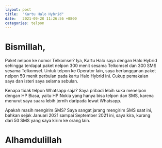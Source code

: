 ```yaml
---
layout: post
title:  "Kartu Halo Hybrid"
date:   2021-09-20 11:26:56 +0800
categories: telpon
---
```


# Bismillah,

Paket nelpon ke nomor Telkomsel? Iya, Kartu Halo saya dengan Halo Hybrid 
sehingga terdapat paket nelpon 300 menit sesama Telkomsel dan 300 SMS sesama Telkomsel. 
Untuk telpon ke Operator lain, saya berlangganan paket nelpon 50 menit perbulan pada 
kartu Halo Hybrid ini. Cukup pemakaian saya dan isteri saya selama sebulan.

Kenapa tidak telpon Whatsapp saja? Saya pribadi lebih suka menelpon dengan HP Biasa, yaitu HP Nokia yang hanya 
bisa telpon dan SMS, karena menurut saya suara lebih jernih daripada lewat Whatsapp.

Apakah masih mengirim SMS? Saya sangat jarang mengirim SMS saat ini, bahkan sejak
Januari 2021 sampai September 2021 ini, saya kira, 
kurang dari 50 SMS yang saya kirim ke orang lain.

# Alhamdulillah
